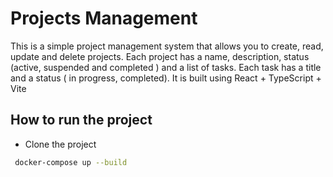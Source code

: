 # Projects Management

This is a simple project management system that allows you to create, read, update and delete projects. Each project has a name, description, status (active, suspended and completed ) and a list of tasks. Each task has a title and a status ( in progress, completed).
 It is built using React + TypeScript + Vite


## How to run the project
- Clone the project
```bash
 docker-compose up --build
```

